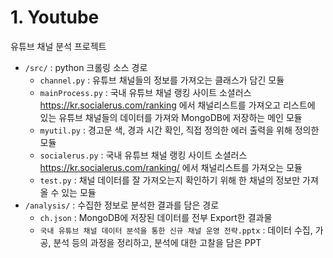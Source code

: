 # 1. Youtube  
유튜브 채널 분석 프로젝트  
* `/src/` : python 크롤링 소스 경로    
  * `channel.py` : 유튜브 채널들의 정보를 가져오는 클래스가 담긴 모듈  
  * `mainProcess.py` : 국내 유튜브 채널 랭킹 사이트 소셜러스 https://kr.socialerus.com/ranking 에서 채널리스트를 가져오고 리스트에 있는 유튜브 채널들의 데이터를 가져와 MongoDB에 저장하는 메인 모듈   
  * `myutil.py` : 경고문 색, 경과 시간 확인, 직접 정의한 에러 출력을 위해 정의한 모듈  
  * `socialerus.py` : 국내 유튜브 채널 랭킹 사이트 소셜러스 https://kr.socialerus.com/ranking/ 에서 채널리스트를 가져오는 모듈  
  * `test.py` : 채널 데이터를 잘 가져오는지 확인하기 위해 한 채널의 정보만 가져올 수 있는 모듈   
* `/analysis/` : 수집한 정보로 분석한 결과를 담은 경로  
  * `ch.json` : MongoDB에 저장된 데이터를 전부 Export한 결과물  
  * `국내 유튜브 채널 데이터 분석을 통한 신규 채널 운영 전략.pptx` : 데이터 수집, 가공, 분석 등의 과정을 정리하고, 분석에 대한 고찰을 담은 PPT

